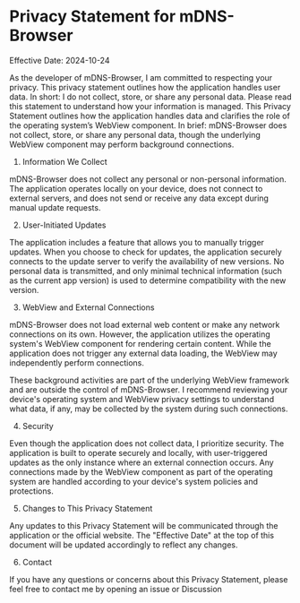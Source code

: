 # Privacy Statement for mDNS-Browser

Effective Date: 2024-10-24

As the developer of mDNS-Browser, I am committed to respecting your privacy. This privacy statement outlines how the application handles user data. In short: I do not collect, store, or share any personal data. Please read this statement to understand how your information is managed. This Privacy Statement outlines how the application handles data and clarifies the role of the operating system’s WebView component. In brief: mDNS-Browser does not collect, store, or share any personal data, though the underlying WebView component may perform background connections.

1. Information We Collect

mDNS-Browser does not collect any personal or non-personal information. The application operates locally on your device, does not connect to external servers, and does not send or receive any data except during manual update requests.

2. User-Initiated Updates

The application includes a feature that allows you to manually trigger updates. When you choose to check for updates, the application securely connects to the update server to verify the availability of new versions. No personal data is transmitted, and only minimal technical information (such as the current app version) is used to determine compatibility with the new version.

3. WebView and External Connections

mDNS-Browser does not load external web content or make any network connections on its own. However, the application utilizes the operating system's WebView component for rendering certain content. While the application does not trigger any external data loading, the WebView may independently perform connections.

These background activities are part of the underlying WebView framework and are outside the control of mDNS-Browser. I recommend reviewing your device's operating system and WebView privacy settings to understand what data, if any, may be collected by the system during such connections.

4. Security

Even though the application does not collect data, I prioritize security. The application is built to operate securely and locally, with user-triggered updates as the only instance where an external connection occurs. Any connections made by the WebView component as part of the operating system are handled according to your device's system policies and protections.

5. Changes to This Privacy Statement

Any updates to this Privacy Statement will be communicated through the application or the official website. The "Effective Date" at the top of this document will be updated accordingly to reflect any changes.

6. Contact

If you have any questions or concerns about this Privacy Statement, please feel free to contact me by opening an issue or Discussion
